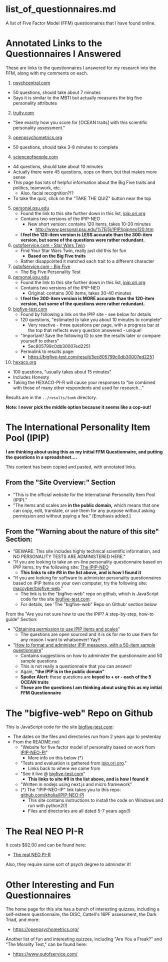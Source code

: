 
# list_of_questionnaires.md

A list of Five Factor Model (FFM) questionnaires that I have found online.

# Annotated Links to the Questionnaires I Answered

These are links to the questionnaires I answered for my research into the FFM, along with my comments on each.

1. [psychcentral.com](https://psychcentral.com/personality-test/start.php)
-  50 questions, should take about 7 minutes
-  Says it is similar to the MBTI but actually measures the big five personality attributes

2. [truity.com](https://www.truity.com/test/big-five-personality-test)
-  "See exactly how you score for [OCEAN traits] with this scientific personality assessment."

3. [openpsychometrics.org](https://openpsychometrics.org/tests/IPIP-BFFM/)
-  50 questions, should take 3-8 minutes to complete

4. [scienceofpeople.com](https://www.scienceofpeople.com/personality/#personality-test)
-  44 questions, should take about 10 minutes
-  Actually there were 45 questions, oops on them, but that makes more sense
-  This page has lots of helpful information about the Big Five traits and politics, teamwork, etc.
   -  Also, facial recognition?!?
-  To take the quiz, click on the "TAKE THE QUIZ" button near the top

5. [personal.psu.edu](http://www.personal.psu.edu/%7Ej5j/IPIP/)
   - Found the link to this site further down in this list, [ipip.ori.org](https://ipip.ori.org/New_IPIP-50-item-scale.htm)
   - Contains two versions of the IPIP-NEO
     - New short version: contains 120 items, takes 10-20 minutes
       - http://www.personal.psu.edu/%7Ej5j/IPIP/ipipneo120.htm
   - **I feel the 120-item version is LESS accurate than the 300-item version, but some of the questions were rather redundant.**
6. [outofservice.com - Star Wars Twin](https://www.outofservice.com/starwars/)
   - Find Your Star Wars Twin, really just did this for fun
     - **Based on the Big Five traits**
   - Rather disappointed it matched each trait to a different character
7. [outofservice.com - Big Five](https://www.outofservice.com/bigfive/)
   - The Big Five Personality Test
8. [personal.psu.edu](http://www.personal.psu.edu/%7Ej5j/IPIP/)
   - Found the link to this site further down in this list, [ipip.ori.org](https://ipip.ori.org/New_IPIP-50-item-scale.htm)
   - Contains two versions of the IPIP-NEO
     - Original: contains 300 items, takes 30-40 minutes
   - **I feel the 300-item version is MORE accurate than the 120-item version, but some of the questions were rather redundant.**
9. [bigfive-test.com](https://bigfive-test.com/)
   - Found by following a link on the IPIP site - see below for details
   - 120 questions, "estimated to take you about 10 minutes to complete"
     - Very reactive - three questions per page, with a progress bar at the top that reflects every question answered - unique!
   - "Important!  Save the following ID to see the results later or compare yourself to others"
     - 5ec805799c0db30007ed2251
   - Permalink to results page:
     - https://bigfive-test.com/result/5ec805799c0db30007ed2251
10. [hexaco.org](http://hexaco.org/hexaco-online)
  - 100 questions, "usually takes about 15 minutes"
  - Includes Honesty
  - Taking the HEXACO-PI-R will cause your responses to "be combined with those of many other respondents and used for research..."

Results are in the `../results/tomh` directory.

**Note: I never pick the middle option because it seems like a cop-out!**

# The International Personality Item Pool (IPIP)

**I am thinking about using this as my initial FFM Questionnaire, and putting the questions in a spreadsheet....**

This content has been copied and pasted, with annotated links.

## From the "Site Overview:" Section

- "This is the official website for the International Personality Item Pool (IPIP)."
- "The items and scales are **in the public domain,** which means that one can copy, edit, translate, or use them for any purpose without asking permission and without paying a fee."  [Emphasis added.]

## From the "Warning about the nature of this site" Section:

- "BEWARE: This site includes highly technical scientific information, and NO PERSONALITY TESTS ARE ADMINISTERED HERE."
- "If you are looking to take an on-line personality questionnaire based on IPIP items, try the following site: [The IPIP-NEO](http://www.personal.psu.edu/~j5j/IPIP/)
  - **This links to site #8 in the list above, and is how I found it**
- "If you are looking for software to administer personality questionnaires based on IPIP items on your own computer, try the following site: [maccyber/bigfive-web](https://github.com/Alheimsins/bigfive-web)."
  - The link is to the "bigfive-web" repo on github, which is JavaScript code for the site [bigfive-test.com](https://bigfive-test.com/):
  - For details, see 'The "bigfive-web" Repo on Github' section below

From the "Are you not sure how to use the IPIP? A step-by-step, how-to guide" Section:

- "[Obtaining permission to use IPIP items and scales](https://ipip.ori.org/newPermission.htm)"
  - The questions are open sourced and it is ok for me to use them for any reason I want to whatsoever!  Yay!!
- "[How to format and administer IPIP measures, with a 50-item sample questionnaire](https://ipip.ori.org/New_IPIP-50-item-scale.htm)"
  - Contains suggestions on how to administer the questionnaire and 50 sample questions
  - This is not really a questionnaire that you can answer!
  - Again, **"the IPIP is in the public domain"**
  - **Spoiler Alert:** these questions are **keyed to + or - each of the 5 OCEAN traits**
  - **These are the questions I am thinking about using this as my initial FFM Questionnaire**

# The "bigfive-web" Repo on Github

This is JavaScript code for the site [bigfive-test.com](https://bigfive-test.com/):

- The dates on the files and directories run from 2 years ago to yesterday
- From the README.md:
  - "Website for five factor model of personality based on work from [IPIP-NEO-PI](https://github.com/kholia/IPIP-NEO-PI)"
    - More info on this below (*)
  - "Tests and evaluation is gathered from [ipip.ori.org](http://ipip.ori.org/)."
    - Links back to where we came from
  - "See it live @ [bigfive-test.com](https://bigfive-test.com/)"
    - **This links to site #9 in the list above, and is how I found it**
  - "Written in nodejs using next.js and micro framework"
  - (*) The "IPIP-NEO-IP" link takes you to this repo: [github.com/kholia/IPIP-NEO-PI](https://github.com/kholia/IPIP-NEO-PI)
    - This site contains instructions to install the code on Windows and run with python2(!)
    - Files and directories are all dated 5-7 years ago(!)

# The Real NEO PI-R

It costs $92.00 and can be found here:

- [The real NEO PI-R](https://www.parinc.com/Products/Pkey/276)

Also, they require some sort of psych degree to adminster it!

# Other Interesting and Fun Questionnaires

The home page for this site has a bunch of interesting quizzes, including a self-esteem questionnaire,
the DISC, Cattell's 16PF assessment, the Dark Triad, and more:

- https://openpsychometrics.org/

Another list of fun and interesting quizzes, including "Are You a Freak?" and "The Morality Test," can be found here:

- https://www.outofservice.com/

